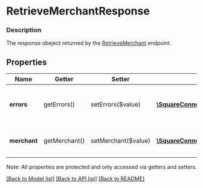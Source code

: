 # RetrieveMerchantResponse

### Description

The response obeject returned by the [RetrieveMerchant](#endpoint-retrieveMerchant) endpoint.

## Properties
Name | Getter | Setter | Type | Description | Notes
------------ | ------------- | ------------- | ------------- | ------------- | -------------
**errors** | getErrors() | setErrors($value) | [**\SquareConnect\Model\Error[]**](Error.md) | Information on errors encountered during the request. | [optional] 
**merchant** | getMerchant() | setMerchant($value) | [**\SquareConnect\Model\Merchant**](Merchant.md) | The requested &#x60;Merchant&#x60; object. | [optional] 

Note: All properties are protected and only accessed via getters and setters.

[[Back to Model list]](../../README.md#documentation-for-models) [[Back to API list]](../../README.md#documentation-for-api-endpoints) [[Back to README]](../../README.md)

